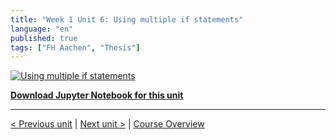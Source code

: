 ```yaml
---
title: "Week 1 Unit 6: Using multiple if statements"
language: "en"
published: true
tags: ["FH Aachen", "Thesis"]
---
```


[![Using multiple if statements](https://img.youtube.com/vi/D4MOdpW0sHQ/hqdefault.jpg)](https://youtu.be/D4MOdpW0sHQ)

[**Download Jupyter Notebook for this unit**](https://opensap-public.s3.openhpicloud.de/courses/2qRB6Gz3FcfD2OBbnSCf8m/rtfiles/ro9185NUVN4nAAMXD5vwx/openSAP_python1_Week_1_Unit_6_multifstate_notebook.ipynb)

___

[< Previous unit](/teaching/python-mooc/week1_unit6_selftest) | [Next unit >](/teaching/python-mooc/week1_unit5_exercise) |
[Course Overview](/teaching/python-mooc)